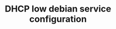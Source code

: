 ---
menu:
  sidebar:
    identifier: DHCP_bajo_debian_10
    name: DHCP
    parent: servicios
    weight: 0
title: DHCP low debian service configuration
---